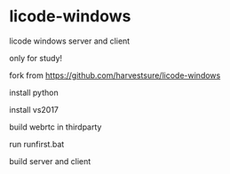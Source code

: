 # licode-windows
licode windows server and client

only for study!

fork from https://github.com/harvestsure/licode-windows

install python

install vs2017

build webrtc in thirdparty

run runfirst.bat

build server and client


